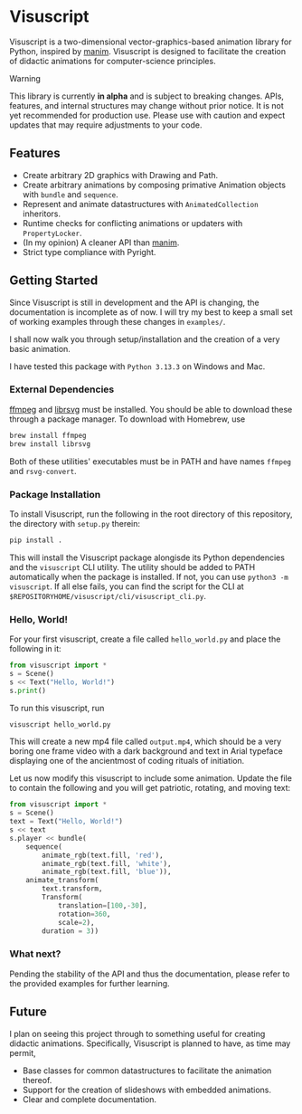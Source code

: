 # Visuscript

Visuscript is a two-dimensional vector-graphics-based animation library for Python, inspired by [manim](https://www.manim.community).
Visuscript is designed to facilitate the creation of didactic animations for computer-science principles.


> [!WARNING]
> This library is currently **in alpha** and is subject to breaking changes.
> APIs, features, and internal structures may change without prior notice.
> It is not yet recommended for production use.
> Please use with caution and expect updates that may require adjustments to your code.


## Features
- Create arbitrary 2D graphics with Drawing and Path.
- Create arbitrary animations by composing primative Animation objects with `bundle` and `sequence`.
- Represent and animate datastructures with `AnimatedCollection` inheritors.
- Runtime checks for conflicting animations or updaters with `PropertyLocker`.
- (In my opinion) A cleaner API than [manim](https://www.manim.community).
- Strict type compliance with Pyright.

## Getting Started

Since Visuscript is still in development and the API is changing, the documentation is incomplete as of now.
I will try my best to keep a small set of working examples through these changes in `examples/`.

I shall now walk you through setup/installation and the creation of a very basic animation.

I have tested this package with `Python 3.13.3` on Windows and Mac.

### External Dependencies

[ffmpeg](https://ffmpeg.org/) and [librsvg](https://gitlab.gnome.org/GNOME/librsvg) must be installed. You should be able to download these through a package manager. To download with Homebrew, use

```bash
brew install ffmpeg
brew install librsvg
```

Both of these utilities' executables must be in PATH and have names `ffmpeg` and `rsvg-convert`.


### Package Installation

To install Visuscript, run the following in the root directory of this repository, the directory with `setup.py` therein:
```bash
pip install . 
```
This will install the Visuscript package alongisde its Python dependencies and the `visuscript` CLI utility.
The utility should be added to PATH automatically when the package is installed.
If not, you can use `python3 -m visuscript`. If all else fails, you can find the script for the CLI at `$REPOSITORYHOME/visuscript/cli/visuscript_cli.py`.

### Hello, World!

For your first visuscript, create a file called `hello_world.py` and place the following in it:
```python
from visuscript import *
s = Scene()
s << Text("Hello, World!")
s.print()
```

To run this visuscript, run
```bash
visuscript hello_world.py
```
This will create a new mp4 file called `output.mp4`,
which should be a very boring one frame video with a dark background and text in Arial typeface
displaying one of the ancientmost of coding rituals of initiation.


Let us now modify this visuscript to include some animation.
Update the file to contain the following and you will get patriotic, rotating, and moving text:
```python
from visuscript import *
s = Scene()
text = Text("Hello, World!")
s << text
s.player << bundle(
    sequence(
        animate_rgb(text.fill, 'red'),
        animate_rgb(text.fill, 'white'),
        animate_rgb(text.fill, 'blue')),
    animate_transform(
        text.transform,
        Transform(
            translation=[100,-30],
            rotation=360,
            scale=2),
        duration = 3))
```

### What next?
Pending the stability of the API and thus the documentation, please refer to the provided examples for further learning.


## Future
I plan on seeing this project through to something useful for creating didactic animations.
Specifically, Visuscript is planned to have, as time may permit,
- Base classes for common datastructures to facilitate the animation thereof.
- Support for the creation of slideshows with embedded animations.
- Clear and complete documentation.

